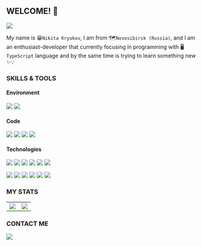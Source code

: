 ## WELCOME! 👋

![](https://komarev.com/ghpvc/?username=zirionneft&color=blueviolet&label=PROFILE+VISITS)

My name is 😁`Nikita Kryukov`, I am from 🗺️`Novosibirsk (Russia)`, and I am an enthusiast-developer that currently focusing in programming with 🖥️`TypeScript` language and by the same time is trying to learn something new ✨💡

### SKILLS & TOOLS

#### Environment
![](https://img.shields.io/badge/OS-Ubuntu-informational?style=flat&logo=linux&logoColor=white&color=8f4ad4)
![](https://img.shields.io/badge/IDE-WebStorm-informational?style=flat&logo=WebStorm&logoColor=white&color=8f4ad4)

#### Code
![](https://img.shields.io/badge/Lang-TypeScript-informational?style=flat&logo=TypeScript&logoColor=white&color=cccf30)
![](https://img.shields.io/badge/Lang-JavaScript-informational?style=flat&logo=JavaScript&logoColor=white&color=cccf30)
![](https://img.shields.io/badge/Lang-PHP-informational?style=flat&logo=PHP&logoColor=white&color=cccf30)
![](https://img.shields.io/badge/Lang-Java-informational?style=flat&logo=java&logoColor=white&color=cccf30)

#### Technologies
![](https://img.shields.io/badge/Frontend-Vue.js-informational?style=flat&logo=Vue.js&logoColor=white&color=2bbc8a)
![](https://img.shields.io/badge/Frontend-React-informational?style=flat&logo=React&logoColor=white&color=2bbc8a)
![](https://img.shields.io/badge/Frontend-Bootstrap-informational?style=flat&logo=Bootstrap&logoColor=white&color=2bbc8a)
![](https://img.shields.io/badge/Frontend-Bulma-informational?style=flat&logo=Bulma&logoColor=white&color=2bbc8a)
![](https://img.shields.io/badge/Frontend-Webpack-informational?style=flat&logo=Webpack&logoColor=white&color=2bbc8a)
![](https://img.shields.io/badge/Frontend-mocha-informational?style=flat&logo=mocha&logoColor=white&color=2bbc8a)

![](https://img.shields.io/badge/Backend-Node.js-informational?style=flat&logo=Node.js&logoColor=white&color=2eadc9)
![](https://img.shields.io/badge/Backend-Laravel-informational?style=flat&logo=Laravel&logoColor=white&color=2eadc9)
![](https://img.shields.io/badge/Backend-NGINX-informational?style=flat&logo=NGINX&logoColor=white&color=2eadc9)
![](https://img.shields.io/badge/Backend-PostgreSQL-informational?style=flat&logo=PostgreSQL&logoColor=white&color=2eadc9)
![](https://img.shields.io/badge/Backend-redis-informational?style=flat&logo=redis&logoColor=white&color=2eadc9)
![](https://img.shields.io/badge/Backend-Docker-informational?style=flat&logo=Docker&logoColor=white&color=2eadc9)


### MY STATS
<table>
  <tr>
    <td align="center" style="padding=0;width=50%;">
      <img align="center" style="padding=0;" src="https://github-readme-stats.vercel.app/api/?username=zirionneft&theme=synthwave&show_icons=true&hide_border=true&bg_color=00000000&hide_title=true&count_private=true" />
    </td>
    <td align="center" style="padding=0;width=50%;">
      <img align="center" style="padding=0;" src="https://github-readme-stats.quantumlytangled.vercel.app/api/top-langs/?username=zirionneft&theme=synthwave&layout=compact&show_icons=true&hide_border=true&count_private=true" />
    </td>
  </tr>
</table>

### CONTACT ME
[![](https://img.shields.io/badge/Discord.js-informational?style=flat&logo=discord&logoColor=white&color=7289da)](https://discordapp.com/users/276082822861684737)

